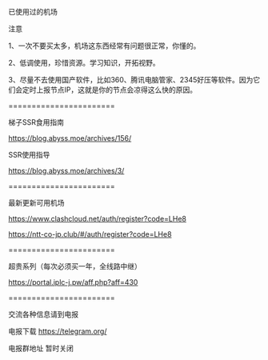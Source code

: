 已使用过的机场

注意

1、一次不要买太多，机场这东西经常有问题很正常，你懂的。

2、低调使用，珍惜资源。学习知识，开拓视野。

3、尽量不去使用国产软件，比如360、腾讯电脑管家、2345好压等软件。因为它们会定时上报节点IP，这就是你的节点会凉得这么快的原因。

=======================

梯子SSR食用指南

https://blog.abyss.moe/archives/156/

SSR使用指导

https://blog.abyss.moe/archives/3/

=======================

最新更新可用机场

https://www.clashcloud.net/auth/register?code=LHe8

https://ntt-co-jp.club/#/auth/register?code=LHe8

=======================

超贵系列（每次必须买一年，全线路中继）

https://portal.iplc-j.pw/aff.php?aff=430

=======================

交流各种信息请到电报

电报下载
https://telegram.org/

电报群地址
暂时关闭
